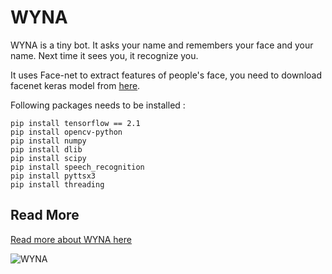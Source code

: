 # WYNA
WYNA is a tiny bot. It asks your name and remembers your face and your name. Next time it sees you, it recognize you.

It uses Face-net to extract features of people's face, you need to download facenet keras model from [here](https://www.mediafire.com/file/2gtjcz6ig9jsjyn/facenet_keras.h5/file).

Following packages needs to be installed :

```shell
pip install tensorflow == 2.1
pip install opencv-python
pip install numpy
pip install dlib
pip install scipy
pip install speech_recognition
pip install pyttsx3
pip install threading
```

## Read More
[Read more about WYNA here](https://m-shaeri.ir/blog/wyna-wants-to-know-you/)

![WYNA](https://m-shaeri.ir/blog/wp-content/uploads/2021/05/Robot_with_FaceNet3-825x510.jpg)
